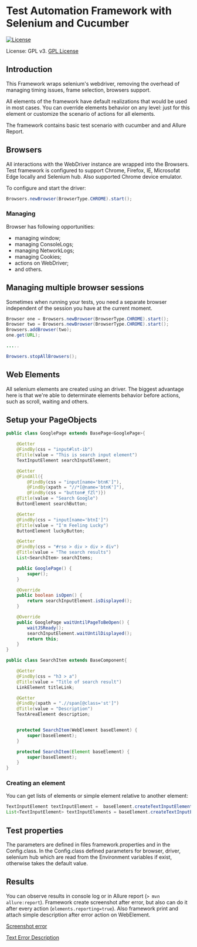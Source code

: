 # Test Automation Framework with Selenium and Cucumber

[![License](https://img.shields.io/badge/license-GPLv3-blue.svg)](http://www.gnu.org/licenses/gpl-3.0.html)

License: GPL v3. [GPL License](http://www.gnu.org/licenses)

## Introduction

This Framework wraps selenium's webdriver, removing the overhead of managing timing issues, frame selection, browsers support.

All elements of the framework have default realizations that would be used in most cases. 
You can override elements behavior on any level: just for this element or customize the scenario of actions for all elements.

The framework contains basic test scenario with cucumber and and Allure Report. 

## Browsers

All interactions with the WebDriver instance are wrapped into the Browsers.
Test framework is configured to support Chrome, Firefox, IE, Microsofat Edge locally and Selenium hub.
Also supported Chrome device emulator. 


To configure and start the driver:
```java
Browsers.newBrowser(BrowserType.CHROME).start();
```

### Managing

Browser has following opportunities:
   *  managing window;
   *  managing ConsoleLogs;
   *  managing NetworkLogs;
   *  managing Cookies;
   *  actions on WebDriver;
   *  and others. 

## Managing multiple browser sessions

Sometimes when running your tests, you need a separate browser independent of the session you have at the current moment.
```java
Browser one = Browsers.newBrowser(BrowserType.CHROME).start();
Browser two = Browsers.newBrowser(BrowserType.CHROME).start();
Browsers.addBrowser(two);
one.get(URL);

.....

Browsers.stopAllBrowsers();
```


## Web Elements

All selenium elements are created using an driver. The biggest advantage here is that we're able to determinate elements 
behavior before actions, such as scroll, waiting and others.

## Setup your PageObjects

```java
public class GooglePage extends BasePage<GooglePage>{

    @Getter
    @FindBy(css = "input#lst-ib")
    @Title(value = "This is search input element")
    TextInputElement searchInputElement;

    @Getter
    @FindAll({
        @FindBy(css = "input[name='btnK']"),
        @FindBy(xpath = "//*[@name='btnK']"),
        @FindBy(css = "button#_fZl")})
    @Title(value = "Search Google")
    ButtonElement searchButton;

    @Getter
    @FindBy(css = "input[name='btnI']")
    @Title(value = "I'm Feeling Lucky")
    ButtonElement luckyButton;

    @Getter
    @FindBy(css = "#rso > div > div > div")
    @Title(value = "The search results")
    List<SearchItem> searchItems;

    public GooglePage() {
        super();
    }

    @Override
    public boolean isOpen() {
        return searchInputElement.isDisplayed();
    }

    @Override
    public GooglePage waitUntilPageToBeOpen() {
        waitJSReady();
        searchInputElement.waitUntilDisplayed();
        return this;
    }
}

``` 

```java
public class SearchItem extends BaseComponent{

    @Getter
    @FindBy(css = "h3 > a")
    @Title(value = "Title of search result")
    LinkElement titleLink;

    @Getter
    @FindBy(xpath = ".//span[@class='st']")
    @Title(value = "Description")
    TextAreaElement description;


    protected SearchItem(WebElement baseElement) {
        super(baseElement);
    }

    protected SearchItem(Element baseElement) {
        super(baseElement);
    }
}

```

### Creating an element

You can get lists of elements or simple element relative to another element:
```java
TextInputElement textInputElement =  baseElement.createTextInputElement(By.tagName("input"));
List<TextInputElement> textInputElements = baseElement.createTextInputElements(By.tagName("input"));
```

##  Test properties

The parameters are defined in files framework.properties and in the Config.class.
In the Config.class defined parameters for browser, driver, selenium hub which are read from the Environment variables if exist, otherwise takes the default value.

## Results 

You can observe results in console log or in Allure report (`> mvn allure:report`).
Framework create screenshot after error, but also can do it after every action (`elements.reporting=true`).
Also framework print and attach simple description after error action on WebElement.

[Screenshot error](./images/Screenshot%20error.PNG)

[Text Error Description](./images/Text%20Error%20Description.PNG)
 